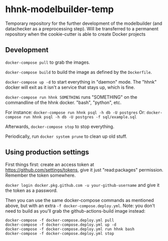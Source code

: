 # hhnk-modelbuilder-temp

Temporary repository for the further development of the modelbuilder (and
datachecker as a preprocessing step). Will be transferred to a permanent
repository when the cookie-cutter is able to create Docker projects


## Development

`docker-compose pull` to grab the images.

`docker-compose build` to build the image as defined by the `Dockerfile`.

`docker-compose up -d` to start everything in "daemon" mode. The "hhnk" docker
will exit as it isn't a service that stays up, which is fine.

`docker-compose run hhnk SOMETHING` runs "SOMETHING" on the commandline of the
hhnk docker. "bash", "python", etc.

For instance: `docker-compose run hhnk psql -h db -U postgres`
Or: `docker-compose run hhnk psql -h db -U postgres -f sql/example.sql`


Afterwards, `docker-compose stop` to stop everything.

Periodically, run `docker system prune` to clean up old stuff.


## Using production settings

First things first: create an access token at
https://github.com/settings/tokens, give it just "read:packages"
permission. Remember the token somewhere.

`docker login docker.pkg.github.com -u your-github-username` and give it the
token as a password.

Then you can use the same docker-compose commands as mentioned above, but with
an extra `-f docker-compose.deploy.yml`. Note: you don't need to build as
you'll grab the github-actions-build image instead:

	docker-compose -f docker-compose.deploy.yml pull
	docker-compose -f docker-compose.deploy.yml up -d
	docker-compose -f docker-compose.deploy.yml run hhnk bash
	docker-compose -f docker-compose.deploy.yml stop
